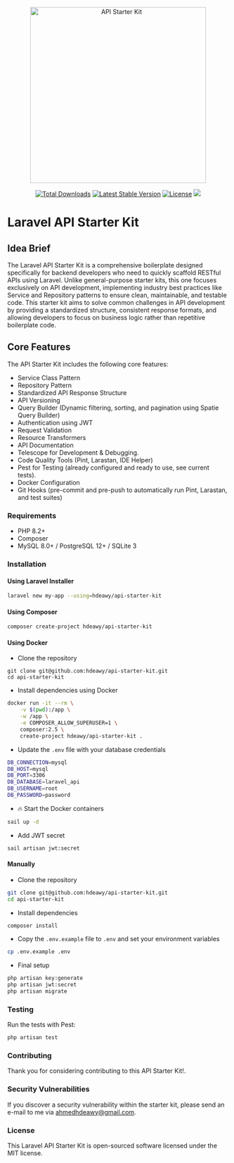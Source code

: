 <p align="center"><a href="https://github.com/hdeawy/api-starter-kit" target="_blank"><img src="https://hdeawy-public-storage.s3.us-east-1.amazonaws.com/starter-installer.jpg" width="400" alt="API Starter Kit"></a></p>

<p align="center">
<a href="https://packagist.org/packages/hdeawy/api-starter-kit"><img src="https://img.shields.io/packagist/dt/hdeawy/api-starter-kit" alt="Total Downloads"></a>
<a href="https://packagist.org/packages/hdeawy/api-starter-kit"><img src="https://img.shields.io/packagist/v/hdeawy/api-starter-kit" alt="Latest Stable Version"></a>
<a href="https://packagist.org/packages/hdeawy/api-starter-kit"><img src="https://img.shields.io/packagist/l/hdeawy/api-starter-kit" alt="License"></a>
<a href="https://herd.laravel.com/new?starter-kit=hdeawy/api-starter-kit"><img src="https://img.shields.io/badge/Install%20with%20Herd-f55247?logo=laravel&logoColor=white"></a>
</p>

# Laravel API Starter Kit

## Idea Brief

The Laravel API Starter Kit is a comprehensive boilerplate designed specifically for backend developers who need to quickly scaffold RESTful APIs using Laravel. Unlike general-purpose starter kits, this one focuses exclusively on API development, implementing industry best practices like Service and Repository patterns to ensure clean, maintainable, and testable code.
This starter kit aims to solve common challenges in API development by providing a standardized structure, consistent response formats, and allowing developers to focus on business logic rather than repetitive boilerplate code.

## Core Features

The API Starter Kit includes the following core features:

- Service Class Pattern
- Repository Pattern
- Standardized API Response Structure
- API Versioning
- Query Builder (Dynamic filtering, sorting, and pagination using Spatie Query Builder)
- Authentication using JWT
- Request Validation
- Resource Transformers
- API Documentation
- Telescope for Development & Debugging.
- Code Quality Tools (Pint, Larastan, IDE Helper)
- Pest for Testing (already configured and ready to use, see current tests).
- Docker Configuration
- Git Hooks (pre-commit and pre-push to automatically run Pint, Larastan, and test suites)

### Requirements
- PHP 8.2+
- Composer
- MySQL 8.0+ / PostgreSQL 12+ / SQLite 3

### Installation

#### Using Laravel Installer
```bash
laravel new my-app --using=hdeawy/api-starter-kit
```

#### Using Composer
```bash
composer create-project hdeawy/api-starter-kit
```

#### Using Docker
- Clone the repository
```
git clone git@github.com:hdeawy/api-starter-kit.git
cd api-starter-kit
```
- Install dependencies using Docker
```bash
docker run -it --rm \
    -v $(pwd):/app \
    -w /app \
    -e COMPOSER_ALLOW_SUPERUSER=1 \
    composer:2.5 \
    create-project hdeawy/api-starter-kit .
```

- Update the `.env` file with your database credentials
```bash
DB_CONNECTION=mysql
DB_HOST=mysql
DB_PORT=3306
DB_DATABASE=laravel_api
DB_USERNAME=root
DB_PASSWORD=password
````
- 🔥 Start the Docker containers
```bash
sail up -d
```
- Add JWT secret
```bash
sail artisan jwt:secret
```

#### Manually
- Clone the repository
```bash
git clone git@github.com:hdeawy/api-starter-kit.git
cd api-starter-kit
```

- Install dependencies
```bash
composer install
```
- Copy the `.env.example` file to `.env` and set your environment variables
```bash
cp .env.example .env
```

- Final setup
```bash
php artisan key:generate
php artisan jwt:secret
php artisan migrate
```

### Testing
Run the tests with Pest:
```bash
php artisan test
```

### Contributing
Thank you for considering contributing to this API Starter Kit!.

### Security Vulnerabilities
If you discover a security vulnerability within the starter kit, please send an e-mail to me via ahmedhdeawy@gmail.com.

### License
This Laravel API Starter Kit is open-sourced software licensed under the MIT license.

